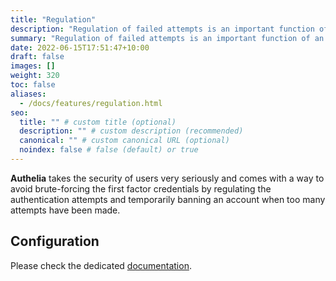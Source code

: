```yaml
---
title: "Regulation"
description: "Regulation of failed attempts is an important function of an IAM system."
summary: "Regulation of failed attempts is an important function of an IAM system."
date: 2022-06-15T17:51:47+10:00
draft: false
images: []
weight: 320
toc: false
aliases:
  - /docs/features/regulation.html
seo:
  title: "" # custom title (optional)
  description: "" # custom description (recommended)
  canonical: "" # custom canonical URL (optional)
  noindex: false # false (default) or true
---
```


__Authelia__ takes the security of users very seriously and comes with a way to avoid brute-forcing the first factor
credentials by regulating the authentication attempts and temporarily banning an account when too many attempts have
been made.

## Configuration

Please check the dedicated [documentation](../../configuration/security/regulation.md).
